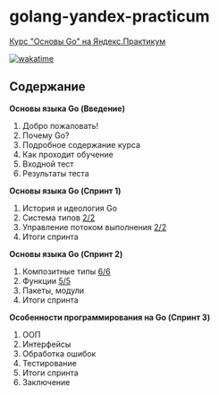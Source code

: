 # golang-yandex-practicum

[Курс "Основы Go" на Яндекс.Практикум](https://practicum.yandex.ru/go-basics/)

[![wakatime](https://wakatime.com/badge/user/b9f860bf-3367-4c77-b755-9d73b4801f3a/project/e4e1fe1b-3c4c-44cf-a377-eb719216ae1d.svg)](https://wakatime.com/badge/user/b9f860bf-3367-4c77-b755-9d73b4801f3a/project/e4e1fe1b-3c4c-44cf-a377-eb719216ae1d)

## Содержание

**Основы языка Go (Введение)**

1. Добро пожаловать!
2. Почему Go?
3. Подробное содержание курса
4. Как проходит обучение
5. Входной тест
6. Результаты теста

**Основы языка Go (Спринт 1)**

1. История и идеология Go
2. Система типов [2/2](chapter_1_2/)
3. Управление потоком выполнения [2/2](chapter_1_3/)
4. Итоги спринта

**Основы языка Go (Спринт 2)**

1. Композитные типы [6/6](chapter_2_1/)
2. Функции [5/5](chapter_2_2/)
3. Пакеты, модули
4. Итоги спринта

**Особенности программирования на Go (Спринт 3)**

1. ООП
2. Интерфейсы
3. Обработка ошибок
4. Тестирование
5. Итоги спринта
6. Заключение
